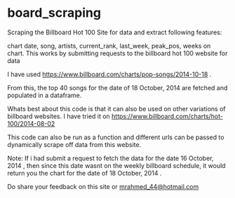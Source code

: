 # board_scraping
Scraping the Billboard Hot 100 Site for data and extract following features:

chart date, song, artists, current_rank, last_week, peak_pos, weeks on chart.
This works by submitting requests to the billboard hot 100 website for data 

I have used https://www.billboard.com/charts/pop-songs/2014-10-18 . 

From this, the top 40 songs for the date of 18 October, 2014 are fetched and
populated in a dataframe.

Whats best about this code is that it can also be used on other variations of
billboard websites. I have tried it on https://www.billboard.com/charts/hot-100/2014-08-02

This code can also be run as a function and different urls can be passed to dynamically scrape off data from this website.

Note: If i had submit a request to fetch the data for the date 16 October, 2014 , then since this date
wasnt on the weekly billboard schedule, it would return you the chart for the date of 18 October, 2014 .

Do share your feedback on this site or mrahmed_44@hotmail.com
